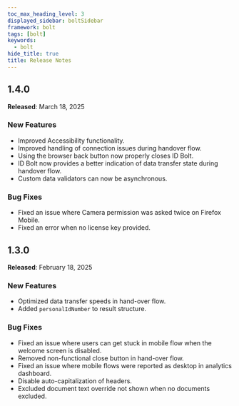 ```yaml
---
toc_max_heading_level: 3
displayed_sidebar: boltSidebar
framework: bolt
tags: [bolt]
keywords:
  - bolt
hide_title: true
title: Release Notes
---
```


<!-- ## 1.5.0

**Released**: March 31, 2025

### New Features -->

## 1.4.0

**Released**: March 18, 2025

### New Features

* Improved Accessibility functionality.
* Improved handling of connection issues during handover flow.
* Using the browser back button now properly closes ID Bolt.
* ID Bolt now provides a better indication of data transfer state during handover flow.
* Custom data validators can now be asynchronous.

### Bug Fixes

* Fixed an issue where Camera permission was asked twice on Firefox Mobile.
* Fixed an error when no license key provided.

## 1.3.0

**Released**: February 18, 2025

### New Features

* Optimized data transfer speeds in hand-over flow.
* Added `personalIdNumber` to result structure.

### Bug Fixes

* Fixed an issue where users can get stuck in mobile flow when the welcome screen is disabled.
* Removed non-functional close button in hand-over flow.
* Fixed an issue where mobile flows were reported as desktop in analytics dashboard.
* Disable auto-capitalization of headers.
* Excluded document text override not shown when no documents excluded.
